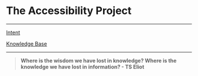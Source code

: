 # The Accessibility Project
<hr>

[Intent](./intent.md)

[Knowledge Base](./knowledgebase/commonsense.md)

<hr>

> **Where is the wisdom we have lost in knowledge? Where is the knowledge we have lost in information? - TS Eliot**

    
